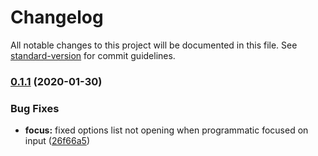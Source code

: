 # Changelog

All notable changes to this project will be documented in this file. See [standard-version](https://github.com/conventional-changelog/standard-version) for commit guidelines.

### [0.1.1](https://github.com/sahilanguralla/slect/compare/v0.0.26...v0.1.1) (2020-01-30)


### Bug Fixes

* **focus:** fixed options list not opening when programmatic focused on input ([26f66a5](https://github.com/sahilanguralla/slect/commit/26f66a50a569d85ebc995426a8f35f52baa9e548))
